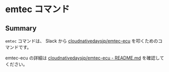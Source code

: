 # emtec コマンド

## Summary

`emtec` コマンドは、 Slack から [cloudnativedaysjp/emtec-ecu](https://github.com/cloudnativedaysjp/emtec-ecu) を叩くためのコマンドです。

emtec-ecu の詳細は [cloudnativedaysjp/emtec-ecu - README.md](https://github.com/cloudnativedaysjp/emtec-ecu#readme) を確認してください。

